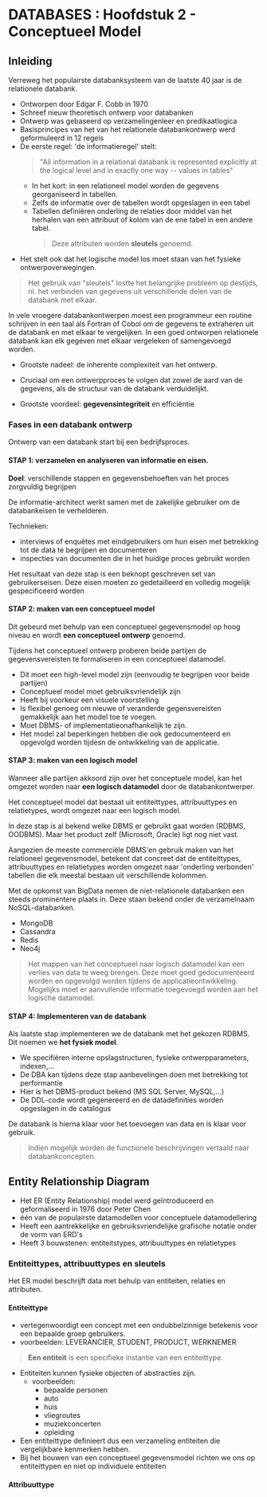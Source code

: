 # DATABASES : Hoofdstuk 2 - Conceptueel Model

## Inleiding

Verreweg het populairste databanksysteem van de laatste 40 jaar is de relationele databank. 
- Ontworpen door Edgar F. Cobb in 1970
- Schreef nieuw theoretisch ontwerp voor databanken
- Ontwerp was gebaseerd op verzamelingenleer en predikaatlogica
- Basisprincipes van het van het relationele databankontwerp werd geformuleerd in 12 regels
- De eerste regel: 'de informatieregel' stelt:
    > "All information in a relational databank is represented explicitly at the logical level and in exactly one way -- values in tables"
    - In het kort: in een relationeel model worden de gegevens georganiseerd in tabellen.
    - Zelfs de informatie over de tabellen wordt opgeslagen in een tabel
    - Tabellen definiëren onderling de relaties door middel van het herhalen van een attribuut of kolom van de ene tabel in een andere tabel.
        > Deze attributen worden **sleutels** genoemd.
- Het stelt ook dat het logische model los moet staan van het fysieke ontwerpoverwegingen.

> Het gebruik van "sleutels" lostte het belangrijke probleem op destijds, nl. het verbinden van gegevens uit verschillende delen van de databank met elkaar.

In vele vroegere databankontwerpen moest een programmeur een routine schrijven in een taal als Fortran of Cobol om de gegevens te extraheren uit de databank en met elkaar te vergelijken. In een goed ontworpen relationele databank kan elk gegeven met elkaar vergeleken of samengevoegd worden.

- Grootste nadeel: de inherente complexiteit van het ontwerp.

- Cruciaal om een ontwerpproces te volgen dat zowel de aard van de gegevens, als de structuur van de databank verduidelijkt.

- Grootste voordeel: **gegevensintegriteit** en efficiëntie

### Fases in een databank ontwerp

Ontwerp van een databank start bij een bedrijfsproces.

#### STAP 1: verzamelen en analyseren van informatie en eisen.

**Doel**: verschillende stappen en gegevensbehoeften van het proces zorgvuldig begrijpen

De informatie-architect werkt samen met de zakelijke gebruiker om de databankeisen te verhelderen.

Technieken:
- interviews of enquêtes met eindgebruikers om hun eisen met betrekking tot de data te begrijpen en documenteren
- inspecties van documenten die in het huidige proces gebruikt worden

Het resultaat van deze stap is een beknopt geschreven set van gebruikerseisen. Deze eisen moeten zo gedetailleerd en volledig mogelijk gespecificeerd worden

#### STAP 2: maken van een conceptueel model

Dit gebeurd met behulp van een conceptueel gegevensmodel op hoog niveau en wordt **een conceptueel ontwerp** genoemd.

Tijdens het conceptueel ontwerp proberen beide partijen de gegevensvereisten te formaliseren in een conceptueel datamodel.

- Dit moet een high-level model zijn (eenvoudig te begrijpen voor beide partijen)
- Conceptueel model moet gebruiksvriendelijk zijn
- Heeft bij voorkeur een visuele voorstelling
- Is flexibel genoeg om nieuwe of veranderde gegensvereisten gemakkelijk aan het model toe te voegen.
- Moet DBMS- of implementatieonafhankelijk te zijn.
- Het model zal beperkingen hebben die ook gedocumenteerd en opgevolgd worden tijdesn de ontwikkeling van de applicatie.


#### STAP 3: maken van een logisch model

Wanneer alle partijen akkoord zijn over het conceptuele model, kan het omgezet worden naar **een logisch datamodel** door de databankontwerper. 

Het conceptueel model dat bestaat uit entiteittypes, attribuuttypes en relatietypes, wordt omgezet naar een logisch model.

In deze stap is al bekend welke DBMS er gebruikt gaat worden (RDBMS, OODBMS). Maar het product zelf (Microsoft, Oracle) ligt nog niet vast.

Aangezien de meeste commerciële DBMS'en gebruik maken van het relationeel gegevensmodel, betekent dat concreet dat de entiteittypes, attribuuttypes en relatietypes worden omgezet naar 'onderling verbonden' tabellen die elk meestal bestaan uit verschillende kolommen.

Met de opkomst van BigData nemen de niet-relationele databanken een steeds prominentere plaats in. Deze staan bekend onder de verzamelnaam NoSQL-databanken.
- MongoDB
- Cassandra
- Redis
- Neo4j

> Het mappen van het conceptueel naar logisch datamodel kan een verlies van data te weeg brengen. Deze moet goed gedocumenteerd worden en opgevolgd worden tijdens de applicatieontwikkeling. Mogelijks moet er aanvullende informatie toegevoegd worden aan het logische datamodel.

#### STAP 4: Implementeren van de databank

Als laatste stap implementeren we de databank met het gekozen RDBMS. Dit noemen we **het fysiek model**. 

- We specifiëren interne opslagstructuren, fysieke ontwerpparameters, indexen,...
- De DBA kan tijdens deze stap aanbevelingen doen met betrekking tot performantie
- Hier is het DBMS-product bekend (MS SQL Server, MySQL,...)
- De DDL-code wordt gegenereerd en de datadefinities worden opgeslagen in de catalogus

De databank is hierna klaar voor het toevoegen van data en is klaar voor gebruik.

> Indien mogelijk worden de functionele beschrijvingen vertaald naar databankconcepten. 

## Entity Relationship Diagram

- Het ER (Entity Relationship) model werd geïntroduceerd en geformaliseerd in 1976 door Peter Chen
- één van de populairste datamodellen voor conceptuele datamodellering
- Heeft een aantrekkelijke en gebruiksvriendelijke grafische notatie onder de vorm van ERD's
- Heeft 3 bouwstenen: entiteitstypes, attribuuttypes en relatietypes

### Entiteittypes, attribuuttypes en sleutels

Het ER model beschrijft data met behulp van entiteiten, relaties en attributen.

#### Entiteittype

- vertegenwoordigt een concept met een ondubbelzinnige betekenis voor een bepaalde groep gebruikers. 
- voorbeelden: LEVERANCIER, STUDENT, PRODUCT, WERKNEMER
>  **Een entiteit** is een specifieke instantie van een entiteittype.
- Entiteiten kunnen fysieke objecten of abstracties zijn.
    - voorbeelden:
        - bepaalde personen
        - auto
        - huis
        - vliegroutes
        - muziekconcerten
        - opleiding
- Een entiteittype definieert dus een verzameling entiteiten die vergelijkbare kenmerken hebben. 
- Bij het bouwen van een conceptueel gegevensmodel richten we ons op entiteittypen en niet op individuele entiteiten

#### Attribuuttype


